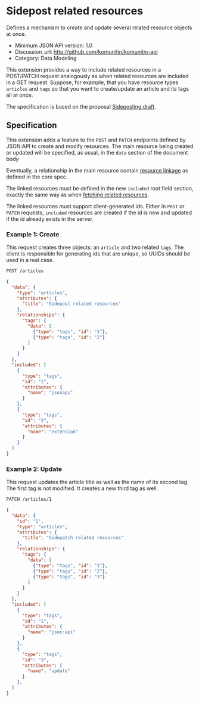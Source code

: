 # Sidepost related resources

Defines a mechanism to create and update several related resource objects at once.
- Minimum JSON:API version: 1.0
- Discussion_url: http://github.com/komunitin/komunitin-api
- Category: Data Modeling

This extension provides a way to include related resources in a POST/PATCH request analogously as when related resources are included in a GET request. Suppose, for example, that you have resource types `articles` and `tags` so that you want to create/update an article and its tags all at once.

The specification is based on the proposal [Sideposting draft](https://github.com/json-api/json-api/pull/1197).

## Specification

This extension adds a feature to the `POST` and `PATCH` endpoints defined by JSON:API to create and modify resources. The main resource being created or updated will be specified, as usual, in the `data` section of the document body

Eventually, a relationship in the main resource contain [resource linkage](https://jsonapi.org/format/1.1/#document-resource-object-linkage) as defined in the core spec. 

The linked resources must be defined in the new `included` root field section, exactly the same way as when [fetching related resources](https://jsonapi.org/format/1.1/#fetching-includes).

The linked resources must support client-generated ids. Either in `POST` or `PATCH` requests, `included` resources are created if the id is new and updated if the id already exists in the server.

### Example 1: Create
This request creates three objects: an `article` and two related `tags`. The client is responsible for generating ids that are unique, so UUIDs should be used in a real case.

```bash
POST /articles
```
```json
{ 
  "data": {
    "type": "articles",
    "attributes": {
      "title": "Sidepost related resources"
    },
    "relationships": {
      "tags": {
        "data": [
          {"type": "tags", "id": "1"},
          {"type": "tags", "id": "2"}
        ]
      }
    }
  },
  "included": [
    {
      "type": "tags",
      "id": "1",
      "attributes": {
        "name": "jsonapi"
      }
    },
    {
      "type": "tags",
      "id": "2",
      "attributes": {
        "name": "extension"
      }
    }
  ]
}
````

### Example 2: Update
This request updates the article title as well as the name of its second tag. The first tag is not modified. It creates a new third tag as well.

```bash
PATCH /articles/1
```
```json
{ 
  "data": {
    "id": "1",
    "type": "articles",
    "attributes": {
      "title": "Sidepatch related resources"
    },
    "relationships": {
      "tags": {
        "data": [
          {"type": "tags", "id": "1"},
          {"type": "tags", "id": "2"},
          {"type": "tags", "id": "3"}
        ]
      }
    }
  },
  "included": [
    {
      "type": "tags",
      "id": "1",
      "attributes": {
        "name": "json:api"
      }
    },
    {
      "type": "tags",
      "id": "3",
      "attributes": {
        "name": "update"
      }
    },
  ]
}
````